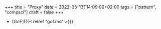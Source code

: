 +++
title = "Proxy"
date = 2022-05-13T14:09:00+02:00
tags = ["pattern", "compsci"]
draft = false
+++

-   [GoF]({{< relref "gof.md" >}})
